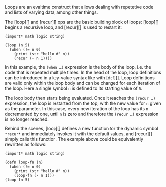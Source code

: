 Loops are an evaltime construct that allows dealing with repetetive code and
lists of varying data, among other things.

The [loop][] and [recur][] ops are the basic building block of loops: [loop][]
begins a recursive loop, and [recur][] is used to restart it:

    (import* math logic string)

    (loop (n 5)
      (when (!= n 0)
        (print (str "hello #" n))
        (recur (- n 1))))

In this example, the `(when …)` expression is the body of the loop, i.e. the
code that is repeated multiple times. In the head of the loop, loop definitions
can be introduced in a key-value syntax like with [def][]. Loop definitions are
valid only within the loop body and can be changed for each iteration of the
loop. Here a single symbol `n` is defined to its starting value of `5`.

The loop body then starts being evaluated. Once it reaches the `(recur …)`
expression, the loop is restarted from the top, with the new value for `n`
given as the parameter. In this case, every new iteration of the loop has its
`n` decremented by one, until `n` is zero and therefore the `(recur …)`
expression is no longer reached.

Behind the scenes, [loop][] defines a new function for the dynamic symbol
`*recur*` and immediately invokes it with the default values, and [recur][]
simply calls this function. The example above could be equivalently rewritten
as follows:

    (import* math logic string)

    (defn loop-fn (n)
      (when (!= n 0)
        (print (str "hello #" n))
        (loop-fn (- n 1))))
    (loop-fn 5)
